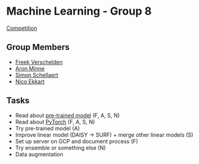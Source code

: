 # Machine Learning - Group 8

[Competition](https://www.kaggle.com/c/ugentml18-2)

## Group Members
  - [Freek Verschelden](mailto:Freek.Verschelden@UGent.be)
  - [Aron Minne](mailto:Aron.Minne@UGent.be)
  - [Simon Schellaert](mailto:Simon.Schellaert@UGent.be)
  - [Nico Ekkart](mailto:Nico.Ekkart@UGent.be)

## Tasks
  - Read about [pre-trained model](https://www.kaggle.com/carloalbertobarbano/vgg16-transfer-learning-pytorch) (F, A, S, N)
  - Read about [PyTorch](https://pytorch.org/docs/stable/index.html) (F, A, S, N)
  - Try pre-trained model (A)
  - Improve linear model (DAISY -> SURF) + merge other linear models (S)
  - Set up server on GCP and document process (F)
  - Try ensemble or something else (N)
  - Data augmentation
